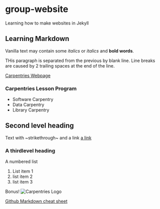 # group-website
Learning how to make websites in Jekyll

## Learning Markdown

Vanilla text may contain some _italics_ or *italics* and **bold words**.

THis paragraph is separated from the previous by blank line.
Line breaks  
are caused by 2 trailing spaces at the end of the line.

[Carpentries Webpage](https://carpentries.org)

### Carpentries Lesson Program

- Software Carpentry
- Data Carpentry
- Library Carpentry

## Second level heading
Text with ~strikethrough~ and a link [a link](http://example/com)

### A thirdlevel heading

A numbered list 
1. List item 1
1. list item 2
1. list item 3

Bonus!
![Carpentries Logo](https://github.com/carpentries/carpentries.org/raw/main/images/TheCarpentries-opengraph.png)

[Github Markdown cheat sheet](https://github.com/adam-p/markdown-here/wiki/Markdown-Cheatsheet)

